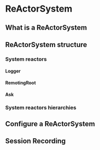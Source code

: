 # ReActorSystem

## What is a ReActorSystem
## ReActorSystem structure
### System reactors
#### Logger
#### RemotingRoot
#### Ask
### System reactors hierarchies
## Configure a ReActorSystem
## Session Recording

